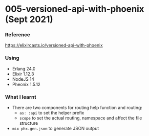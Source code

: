 # 005-versioned-api-with-phoenix (Sept 2021)
### Reference
https://elixircasts.io/versioned-api-with-phoenix

### Using
  * Erlang 24.0
  * Elixir 1.12.3  
  * NodeJS 14
  * Pheonix 1.5.12

### What I learnt
  * There are two components for routing help function and routing:
    - `as: :api` to set the helper prefix
    - `scope` to set the actual routing, namespace and affect the file structure
  * `mix phx.gen.json` to generate JSON output
